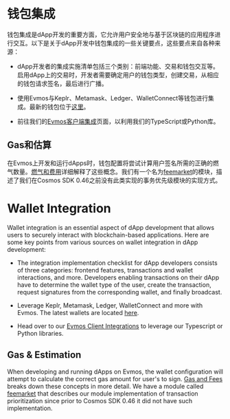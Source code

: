 # 钱包集成

钱包集成是dApp开发的重要方面，它允许用户安全地与基于区块链的应用程序进行交互。以下是关于dApp开发中钱包集成的一些关键要点，这些要点来自各种来源：

- dApp开发者的集成实施清单包括三个类别：前端功能、交易和钱包交互等。启用dApp上的交易时，开发者需要确定用户的钱包类型，创建交易，从相应的钱包请求签名，最后进行广播。

- 使用Evmos与Keplr、Metamask、Ledger、WalletConnect等钱包进行集成。最新的钱包位于[这里](./../../../use/wallet)。

- 前往我们的[Evmos客户端集成](./../../develop/tools/client-integrations)页面，以利用我们的TypeScript或Python库。

## Gas和估算

在Evmos上开发和运行dApps时，钱包配置将尝试计算用户签名所需的正确的燃气数量。[燃气和费用](./../../../protocol/concepts/gas-and-fees)详细解释了这些概念。我们有一个名为[feemarket](./../../../protocol/modules/feemarket#concepts)的模块，描述了我们在Cosmos SDK 0.46之前没有此类实现的事务优先级模块的实现方式。


# Wallet Integration

Wallet integration is an essential aspect of dApp development that allows users to securely interact with blockchain-based
applications. Here are some key points from various sources on wallet integration in dApp development:

- The integration implementation checklist for dApp developers consists of three categories: frontend features,
transactions and wallet interactions, and more. Developers enabling transactions on their dApp have to determine
the wallet type of the user, create the transaction, request signatures from the corresponding wallet, and finally broadcast.

- Leverage Keplr, Metamask, Ledger, WalletConnect and more with Evmos. The latest wallets are located [here](./../../../use/wallet).

- Head over to our [Evmos Client Integrations](./../../develop/tools/client-integrations)
  to leverage our Typescript or Python libraries.

## Gas & Estimation

When developing and running dApps on Evmos, the wallet configuration will attempt to calculate the correct gas amount
for user's to sign. [Gas and Fees](./../../../protocol/concepts/gas-and-fees) breaks down these concepts in more detail.
We have a module called [feemarket](./../../../protocol/modules/feemarket#concepts) that describes our module implementation
of transaction prioritization since prior to Cosmos SDK 0.46 it did not have such implementation.
